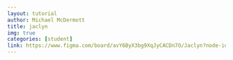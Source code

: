 ```yaml
---
layout: tutorial
author: Michael McDermott
title: jaclyn
img: true
categories: [student]
link: https://www.figma.com/board/avY6ByX3bg9XqJyCACDn7O/Jaclyn?node-id=0-1&t=66sdcrcJPKqRbJwl-1
---
```

